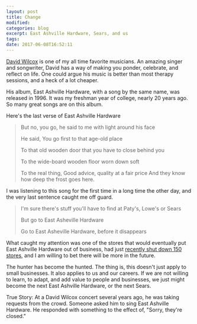 ```yaml
---
layout: post
title: Change
modified:
categories: blog
excerpt: East Ashville Hardware, Sears, and us
tags: 
date: 2017-06-08T16:52:11
---
```

[David Wilcox](https://davidwilcox.com/about) is one of my all time favorite musicians. An amazing singer and songwriter, David has a way of making you ponder, celebrate, and reflect on life. One could argue his music is better than most therapy sessions, and a heck of a lot cheaper.

His album, East Ashville Hardware, with a song by the same name, was released in 1996. It was my freshman year of college, nearly 20 years ago. So many great songs are on this album.

Here's the last verse of East Ashville Hardware

>But no, you go, he said to me with light around his face
>
>He said, You go first to that age-old place
>
>To that old wooden door
>that you have to close behind you
>
>To the wide-board wooden floor
>worn down soft
>
>To the real thing, Good advice, 
>quality at a fair price
>And they know how deep the frost goes here.

I was listening to this song for the first time in a long time the other day, and the very last sentence caught me off guard.

>I'm sure there's stuff you'll have to find at Paty's, Lowe's or Sears
>
>But go to East Asheville Hardware
>
>Go to East Asheville Hardware,
>before it disappears

What caught my attention was one of the stores that would eventually put East Ashville Hardware out of business, had just [recently shut down 150 stores](http://www.businessinsider.com/list-of-sears-and-kmart-stores-closing-2017-1), and I am willing to bet there will be more in the future.

The hunter has become the hunted. The thing is, this doesn't just apply to small businesses. It also applies to us and our careers. If we are not willing to learn, to adapt, and add value to people and businesses, we just might become the next East Ashville Hardware, or the next Sears. 

True Story: At a David Wilcox concert several years ago, he was taking requests from the crowd. Someone asked him to sing East Ashville Hardware. He responded with something to the effect of, "Sorry, they're closed."




